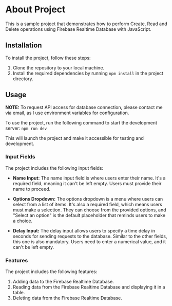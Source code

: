 # About Project

This is a sample project that demonstrates how to perform Create, Read and Delete operations using Firebase Realtime Database with JavaScript.

## Installation

To install the project, follow these steps:

1. Clone the repository to your local machine.
2. Install the required dependencies by running `npm install` in the project directory.

## Usage

**NOTE:** To request API access for database connection, please contact me via email, as I use environment variables for configuration.

To use the project, run the following command to start the development server: `npm run dev`

This will launch the project and make it accessible for testing and development.

### Input Fields

The project includes the following input fields:

- **Name Input:** The name input field is where users enter their name. It's a required field, meaning it can't be left empty. Users must provide their name to proceed.

- **Options Dropdown:** The options dropdown is a menu where users can select from a list of items. It's also a required field, which means users must make a selection. They can choose from the provided options, and "Select an option" is the default placeholder that reminds users to make a choice.

- **Delay Input:** The delay input allows users to specify a time delay in seconds for sending requests to the database. Similar to the other fields, this one is also mandatory. Users need to enter a numerical value, and it can't be left empty.

### Features

The project includes the following features:

1. Adding data to the Firebase Realtime Database.
2. Reading data from the Firebase Realtime Database and displaying it in a table.
3. Deleting data from the Firebase Realtime Database.
